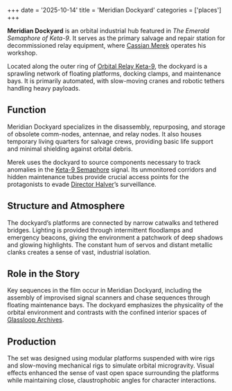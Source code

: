 +++
date = '2025-10-14'
title = 'Meridian Dockyard'
categories = ['places']
+++


**Meridian Dockyard** is an orbital industrial hub featured in *The Emerald Semaphore of Keta-9*. It serves as the primary salvage and repair station for decommissioned relay equipment, where [Cassian Merek](/characters/cassian-merek) operates his workshop.

Located along the outer ring of [Orbital Relay Keta-9](/places/orbital-relay-keta-9), the dockyard is a sprawling network of floating platforms, docking clamps, and maintenance bays. It is primarily automated, with slow-moving cranes and robotic tethers handling heavy payloads.

## Function

Meridian Dockyard specializes in the disassembly, repurposing, and storage of obsolete comm-nodes, antennae, and relay nodes. It also houses temporary living quarters for salvage crews, providing basic life support and minimal shielding against orbital debris.

Merek uses the dockyard to source components necessary to track anomalies in the [Keta-9 Semaphore](/characters/keta-9-semaphore-entity) signal. Its unmonitored corridors and hidden maintenance tubes provide crucial access points for the protagonists to evade [Director Halver](/characters/director-halver)’s surveillance.

## Structure and Atmosphere

The dockyard’s platforms are connected by narrow catwalks and tethered bridges. Lighting is provided through intermittent floodlamps and emergency beacons, giving the environment a patchwork of deep shadows and glowing highlights. The constant hum of servos and distant metallic clanks creates a sense of vast, industrial isolation.

## Role in the Story

Key sequences in the film occur in Meridian Dockyard, including the assembly of improvised signal scanners and chase sequences through floating maintenance bays. The dockyard emphasizes the physicality of the orbital environment and contrasts with the confined interior spaces of [Glassloop Archives](/places/glassloop-archives).

## Production

The set was designed using modular platforms suspended with wire rigs and slow-moving mechanical rigs to simulate orbital microgravity. Visual effects enhanced the sense of vast open space surrounding the platforms while maintaining close, claustrophobic angles for character interactions.
